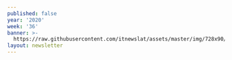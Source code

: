 ```yaml
---
published: false
year: '2020'
week: '36'
banner: >-
  https://raw.githubusercontent.com/itnewslat/assets/master/img/728x90/Banner-Resumen.jpg
layout: newsletter
---
```

